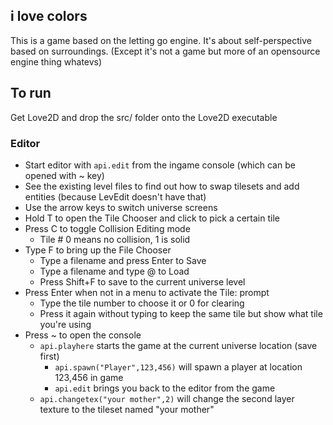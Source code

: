 i love colors
-------------

This is a game based on the letting go engine.
It's about self-perspective based on surroundings.
(Except it's not a game but more of an opensource engine thing whatevs)

## To run
Get Love2D and drop the src/ folder onto the Love2D executable

### Editor

* Start editor with `api.edit` from the ingame console (which can be opened with ~ key)
* See the existing level files to find out how to swap tilesets and add entities (because LevEdit doesn't have that)
* Use the arrow keys to switch universe screens
* Hold T to open the Tile Chooser and click to pick a certain tile
* Press C to toggle Collision Editing mode
    * Tile # 0 means no collision, 1 is solid
* Type F to bring up the File Chooser
    * Type a filename and press Enter to Save
    * Type a filename and type @ to Load
    * Press Shift+F to save to the current universe level
* Press Enter when not in a menu to activate the Tile: prompt
    * Type the tile number to choose it or 0 for clearing
    * Press it again without typing to keep the same tile but show what tile you're using
* Press ~ to open the console
    * `api.playhere` starts the game at the current universe location (save first)
        * `api.spawn("Player",123,456)` will spawn a player at location 123,456 in game
        * `api.edit` brings you back to the editor from the game
    * `api.changetex("your mother",2)` will change the second layer texture to the tileset named "your mother"
